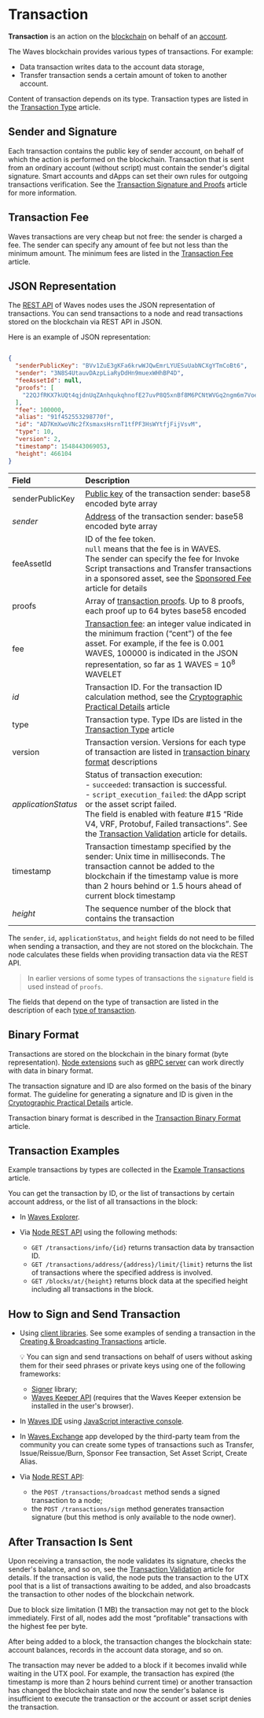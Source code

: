 # Transaction

**Transaction** is an action on the [blockchain](/en/blockchain/blockchain/) on behalf of an [account](/en/blockchain/account/). 

The Waves blockchain provides various types of transactions. For example:

* Data transaction writes data to the account data storage,
* Transfer transaction sends a certain amount of token to another account.

Content of transaction depends on its type. Transaction types are listed in the [Transaction Type](/en/blockchain/transaction-type/) article.

## Sender and Signature

Each transaction<!-- (except a [Continuation transactoin](/en/blockchain/transaction-type/continuation-transaction)))--> contains the public key of sender account, on behalf of which the action is performed on the blockchain. Transaction that is sent from an ordinary account (without script) must contain the sender's digital signature. Smart accounts and dApps can set their own rules for outgoing transactions verification. See the [Transaction Signature and Proofs](/en/blockchain/transaction/transaction-proof) article for more information.

## Transaction Fee

Waves transactions are very cheap but not free: the sender is charged a fee. The sender can specify any amount of fee but not less than the minimum amount. The minimum fees are listed in the [Transaction Fee](/en/blockchain/transaction/transaction-fee) article.

## JSON Representation

The [REST API](/en/waves-node/node-api/) of Waves nodes uses the JSON representation of transactions. You can send transactions to a node and read transactions stored on the blockchain via REST API in JSON.

Here is an example of JSON representation:

```json

{
  "senderPublicKey": "BVv1ZuE3gKFa6krwWJQwEmrLYUESuUabNCXgYTmCoBt6",
  "sender": "3N8S4UtauvDAzpLiaRyDdHn9muexWHhBP4D",
  "feeAssetId": null,
  "proofs": [
    "22QJfRKX7kUQt4qjdnUqZAnhqukqhnofE27uvP8Q5xnBf8M6PCNtWVGq2ngm6m7Voe7duys59D1yU9jhKrmdXDCe"
  ],
  "fee": 100000,
  "alias": "91f452553298770f",
  "id": "AD7KmXwoVNc2fXsmaxsHsrnT1tfPF3HsWYtfjFijVsvM",
  "type": 10,
  "version": 2,
  "timestamp": 1548443069053,
  "height": 466104
}
```

| Field | Description |
| :--- | :--- |
| senderPublicKey | [Public key](/en/blockchain/account/#account-public-and-private-keys) of the transaction sender: base58 encoded byte array |
| *sender* | [Address](/en/blockchain/account/address) of the transaction sender: base58 encoded byte array |
| feeAssetId | ID of the fee token.<br>`null` means that the fee is in WAVES.<br>The sender can specify the fee for Invoke Script transactions and Transfer transactions in a sponsored asset, see the [Sponsored Fee](/en/blockchain/waves-protocol/sponsored-fee) article for details |
| proofs | Array of [transaction proofs](/en/blockchain/transaction/transaction-proof). Up to 8 proofs, each proof up to 64 bytes base58 encoded |
| fee | [Transaction fee](/en/blockchain/transaction/transaction-fee): an integer value indicated in the minimum fraction (“cent”) of the fee asset. For example, if the fee is 0.001 WAVES, 100000 is indicated in the JSON representation, so far as 1 WAVES = 10<sup>8</sup> WAVELET |
| *id* | Transaction ID. For the transaction ID calculation method, see the [Cryptographic Practical Details](/en/blockchain/waves-protocol/cryptographic-practical-details#calculating-transaction-id) article |
| type | Transaction type. Type IDs are listed in the [Transaction Type](/en/blockchain/transaction-type/) article |
| version | Transaction version. Versions for each type of transaction are listed in [transaction binary format](/en/blockchain/binary-format/transaction-binary-format/) descriptions |
| *applicationStatus* | Status of transaction execution:<br>- `succeeded`: transaction is successful.<br>- `script_execution_failed`: the dApp script or the asset script failed.<!-- br>- `script_execution_in_progress` (for an Invoke Script transaction only) — the computation sequence is not completed yet, see the [Continued Computations](/en/ride/advanced/continuation) article.--><br>The field is enabled with feature #15 “Ride V4, VRF, Protobuf, Failed transactions”. See the [Transaction Validation](/en/blockchain/transaction/transaction-validation) article for details.<!-- br>The `script_execution_in_progress` value is added in node version 1.3.0 and enabled with feature #16 “dApp-to-dApp invocations, Ride V5”. Versions 1.3.x are now available for [Stagenet](/en/blockchain/blockchain-network/) only--> |
| timestamp | Transaction timestamp specified by the sender: Unix time in milliseconds. The transaction cannot be added to the blockchain if the timestamp value is more than 2 hours behind or 1.5 hours ahead of current block timestamp |
| *height* | The sequence number of the block that contains the transaction |

The `sender`, `id`, `applicationStatus`, and `height` fields do not need to be filled when sending a transaction, and they are not stored on the blockchain. The node calculates these fields when providing transaction data via the REST API.

> In earlier versions of some types of transactions the `signature` field is used instead of `proofs`.

The fields that depend on the type of transaction are listed in the description of each [type of transaction](/en/blockchain/transaction-type/).

## Binary Format

Transactions are stored on the blockchain in the binary format (byte representation). [Node extensions](/en/waves-node/extensions/) such as [gRPC server](/en/waves-node/extensions/grpc-server/) can work directly with data in binary format.

The transaction signature and ID are also formed on the basis of the binary format. The guideline for generating a signature and ID is given in the [Cryptographic Practical Details](/en/blockchain/waves-protocol/cryptographic-practical-details#signing) article.

Transaction binary format is described in the [Transaction Binary Format](/en/blockchain/binary-format/transaction-binary-format/) article.

## Transaction Examples

Example transactions by types are collected in the [Example Transactions](/en/waves-node/node-api/example-transactions) article.

You can get the transaction by ID, or the list of transactions by certain account address, or the list of all transactions in the block:

* In [Waves Explorer](https://wavesexplorer.com/).
* Via [Node REST API](/en/waves-node/node-api/) using the following methods:

   * `GET /transactions/info/{id}` returns transaction data by transaction ID.
   * `GET /transactions/address/{address}/limit/{limit}` returns the list of transactions where the specified address is involved.
   * `GET /blocks/at/{height}` returns block data at the specified height including all transactions in the block.

## How to Sign and Send Transaction

* Using [client libraries](/en/building-apps/waves-api-and-sdk/client-libraries/). See some examples of sending a transaction in the [Creating & Broadcasting Transactions](/en/building-apps/how-to/basic/transaction) article.

   :bulb: You can sign and send transactions on behalf of users without asking them for their seed phrases or private keys using one of the following frameworks:
   
   * [Signer](/en/building-apps/waves-api-and-sdk/client-libraries/signer) library;
   * [Waves Keeper API](/en/ecosystem/waves-keeper/waves-keeper-api) (requires that the Waves Keeper extension be installed in the user's browser).

* In [Waves IDE](https://waves-ide.com/) using [JavaScript interactive console](/en/building-apps/smart-contracts/tools/waves-ide#javascript-interactive-console).
* In [Waves.Exchange](https://waves.exchange/) app developed by the third-party team from the community you can create some types of transactions such as Transfer, Issue/Reissue/Burn, Sponsor Fee transaction, Set Asset Script, Create Alias.
* Via [Node REST API](/en/waves-node/node-api/):

   * the `POST /transactions/broadcast` method sends a signed transaction to a node;
   * the `POST /transactions/sign` method generates transaction signature (but this method is only available to the node owner).

## After Transaction Is Sent<a id="utx-pool"></a>

Upon receiving a transaction, the node validates its signature, checks the sender's balance, and so on, see the [Transaction Validation](/en/blockchain/transaction/transaction-validation) article for details. If the transaction is valid, the node puts the transaction to the UTX pool that is a list of transactions awaiting to be added, and also broadcasts the transaction to other nodes of the blockchain network.

Due to block size limitation (1 MB) the transaction may not get to the block immediately. First of all, nodes add the most “profitable” transactions with the highest fee per byte.

After being added to a block, the transaction changes the blockchain state: account balances, records in the account data storage, and so on.

The transaction may never be added to a block if it becomes invalid while waiting in the UTX pool. For example, the transaction has expired (the timestamp is more than 2 hours behind current time) or another transaction has changed the blockchain state and now the sender's balance is insufficient to execute the transaction or the account or asset script denies the transaction.
